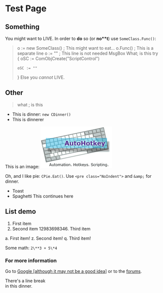 ﻿# Test Page

## Something
You might want to LIVE. In order to **do** so (or **no\*\*t**) use `SomeClass.Func()`:
> o := new SomeClass() ; This might want to eat...
> o.Func()
> ; This is a separate line
> o := "" ; This line is not needed
> MsgBox What; is this
> try
> {
>     oSC := ComObjCreate("ScriptControl")
>     
>     oSC := ""
> }
Else you *cannot* LIVE.

## Other

> what ; is this

* This is dinner: `new CDinner()`
* This is dinnerer

This is an image: ![](ahklogo.png)

Oh, and I like pie: `CPie.Eat()`. Use `<pre class="NoIndent">` and `&amp;` for dinner.
* Toast
* Spaghetti
This continues here

## List demo

1. First item
2. Second item
12983698346. Third item

a. First item!
z. Second item!
q. Third item!

Some math: `2\**3 + 5\*4`

### For more information

Go to [Google \[although it may not be a good idea\]](http://www.google.com/search?q=AutoHotkey&encoding=UTF-8) or
to the [forums](http://www.autohotkey.com/forum/).

There's a line break  
in this dinner.

